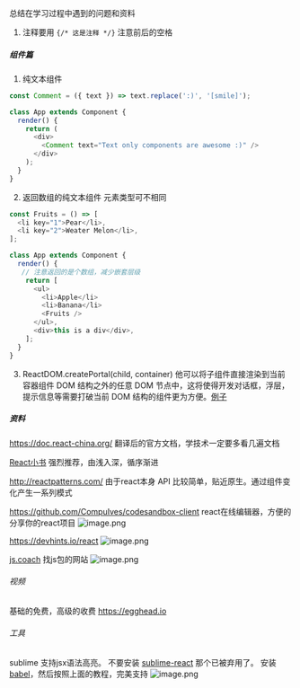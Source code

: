 总结在学习过程中遇到的问题和资料

1. 注释要用 `{/* 这是注释 */}` 注意前后的空格

##### 组件篇

1. 纯文本组件
```javascript
const Comment = ({ text }) => text.replace(':)', '[smile]');

class App extends Component {
  render() {
    return (
      <div>
        <Comment text="Text only components are awesome :)" />
      </div>
    );
  }
}

```
2. 返回数组的纯文本组件
元素类型可不相同

```javascript
const Fruits = () => [
  <li key="1">Pear</li>,
  <li key="2">Weater Melon</li>,
];

class App extends Component {
  render() {
   // 注意返回的是个数组，减少嵌套层级
    return [
      <ul>
        <li>Apple</li>
        <li>Banana</li>
        <Fruits />
      </ul>,
      <div>this is a div</div>,
    ];
  }
}
```

3. ReactDOM.createPortal(child, container)
他可以将子组件直接渲染到当前容器组件 DOM 结构之外的任意 DOM 节点中，这将使得开发对话框，浮层，提示信息等需要打破当前 DOM 结构的组件更为方便。[例子](https://codepen.io/gaearon/pen/yzMaBd)

##### 资料

https://doc.react-china.org/
翻译后的官方文档，学技术一定要多看几遍文档

[React小书](http://huziketang.com/books/react/)
强烈推荐，由浅入深，循序渐进

http://reactpatterns.com/
由于react本身 API 比较简单，贴近原生。通过组件变化产生一系列模式

https://github.com/CompuIves/codesandbox-client
react在线编辑器，方便的分享你的react项目
![image.png](http://upload-images.jianshu.io/upload_images/71414-66d4e3432c63e022.png?imageMogr2/auto-orient/strip%7CimageView2/2/w/1240)

https://devhints.io/react
![image.png](http://upload-images.jianshu.io/upload_images/71414-ec79c7a0fca13244.png?imageMogr2/auto-orient/strip%7CimageView2/2/w/1240)

[js.coach](https://js.coach/)
找js包的网站
![image.png](http://upload-images.jianshu.io/upload_images/71414-5c045fb0cc5e190d.png?imageMogr2/auto-orient/strip%7CimageView2/2/w/1240)



###### 视频 
基础的免费，高级的收费
https://egghead.io

###### 工具 
sublime 支持jsx语法高亮。
不要安装 [sublime-react](https://github.com/facebookarchive/sublime-react) 那个已被弃用了。
安装 [babel](https://github.com/babel/babel-sublime)，然后按照上面的教程，完美支持
![image.png](http://upload-images.jianshu.io/upload_images/71414-a4a76c13f8c2a14f.png?imageMogr2/auto-orient/strip%7CimageView2/2/w/1240)


